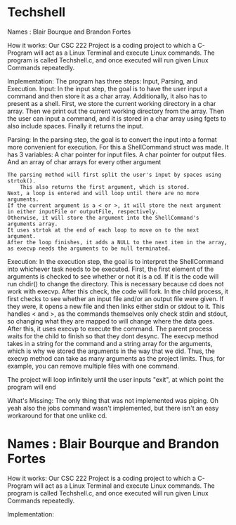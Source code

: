 # Techshell

Names : Blair Bourque and Brandon Fortes

How it works:
Our CSC 222 Project is a coding project to which a C-Program will act as a Linux Terminal and execute Linux commands.
 The program is called Techshell.c, and once executed will run given Linux Commands repeatedly. 

Implementation:
The program has three steps: Input, Parsing, and Execution. 
Input:
    In the input step, the goal is to have the user input a command and then store it as a char array.
    Additionally, it also has to present as a shell.
    First, we store the current working directory in a char array.
    Then we print out the current working directory from the array.
    Then the user can input a command, and it is stored in a char array using fgets to also include spaces.
    Finally it returns the input.

Parsing:
    In the parsing step, the goal is to convert the input into a format more convenient for execution.
    For this a ShellCommand struct was made. It has 3 variables: 
        A char pointer for input files.
        A char pointer for output files.
        And an array of char arrays for every other argument
    
    The parsing method will first split the user's input by spaces using strtok().
        This also returns the first argument, which is stored.
    Next, a loop is entered and will loop until there are no more arguments.
    If the current argument is a < or >, it will store the next argument in either inputFile or outputFile, respectively.
    Otherwise, it will store the argument into the ShellCommand's arguments array.
    It uses strtok at the end of each loop to move on to the next argument.
    After the loop finishes, it adds a NULL to the next item in the array, as execvp needs the arguments to be null terminated.

Execution:
    In the execution step, the goal is to interpret the ShellCommand into whichever task needs to be executed.
    First, the first element of the arguments is checked to see whether or not it is a cd.
    If it is the code will run chdir() to change the directory.
    This is necessary because cd does not work with execvp.
    After this check, the code will fork.
    In the child process, it first checks to see whether an input file and/or an output file were given.
    If they were, it opens a new file and then links either stdin or stdout to it.
    This handles < and >, as the commands themselves only check stdin and stdout, so changing what they are mapped to will change where the data goes.
    After this, it uses execvp to execute the command. The parent process waits for the child to finish so that they dont desync.
    The execvp method takes in a string for the command and a string array for the arguments, which is why we stored the arguments in the way that we did.
    Thus, the execvp method can take as many arguments as the project limits. Thus, for example, you can remove multiple files with one command.

The project will loop infinitely until the user inputs "exit", at which point the program will end

What's Missing:
The only thing that was not implemented was piping.
Oh yeah also the jobs command wasn't implemented, but there isn't an easy workaround for that one unlike cd.
# Names : Blair Bourque and Brandon Fortes

How it works:
Our CSC 222 Project is a coding project to which a C-Program will act as a Linux Terminal and execute Linux commands. The program is called Techshell.c, and once executed will run given Linux Commands repeatedly. 

Implementation: